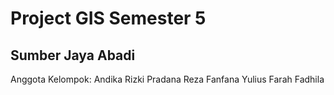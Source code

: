 # Project GIS Semester 5

## Sumber Jaya Abadi

Anggota Kelompok:
Andika Rizki Pradana
Reza Fanfana Yulius
Farah Fadhila
